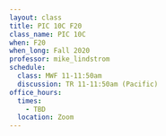 ```yaml
---
layout: class
title: PIC 10C F20
class_name: PIC 10C
when: F20
when_long: Fall 2020
professor: mike_lindstrom
schedule:
  class: MWF 11-11:50am
  discussion: TR 11-11:50am (Pacific)
office_hours: 
  times:
    - TBD
  location: Zoom
---
```



